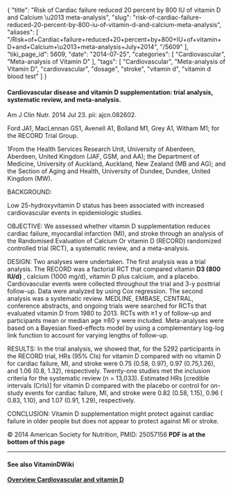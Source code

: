 {
    "title": "Risk of Cardiac failure reduced 20 percent by 800 IU of vitamin D and Calcium \u2013 meta-analysis",
    "slug": "risk-of-cardiac-failure-reduced-20-percent-by-800-iu-of-vitamin-d-and-calcium-meta-analysis",
    "aliases": [
        "/Risk+of+Cardiac+failure+reduced+20+percent+by+800+IU+of+vitamin+D+and+Calcium+\u2013+meta-analysis+July+2014",
        "/5609"
    ],
    "tiki_page_id": 5609,
    "date": "2014-07-25",
    "categories": [
        "Cardiovascular",
        "Meta-analysis of Vitamin D"
    ],
    "tags": [
        "Cardiovascular",
        "Meta-analysis of Vitamin D",
        "cardiovascular",
        "dosage",
        "stroke",
        "vitamin d",
        "vitamin d blood test"
    ]
}


#### Cardiovascular disease and vitamin D supplementation: trial analysis, systematic review, and meta-analysis.

Am J Clin Nutr. 2014 Jul 23. pii: ajcn.082602.

Ford JA1, MacLennan GS1, Avenell A1, Bolland M1, Grey A1, Witham M1; for the RECORD Trial Group.

1From the Health Services Research Unit, University of Aberdeen, Aberdeen, United Kingdom (JAF, GSM, and AA); the Department of Medicine, University of Auckland, Auckland, New Zealand (MB and AG); and the Section of Aging and Health, University of Dundee, Dundee, United Kingdom (MW).

BACKGROUND:

Low 25-hydroxyvitamin D status has been associated with increased cardiovascular events in epidemiologic studies.

OBJECTIVE: We assessed whether vitamin D supplementation reduces cardiac failure, myocardial infarction (MI), and stroke through an analysis of the Randomised Evaluation of Calcium Or vitamin D (RECORD) randomized controlled trial (RCT), a systematic review, and a meta-analysis.

DESIGN: Two analyses were undertaken. The first analysis was a trial analysis. The RECORD was a factorial RCT that compared vitamin  **D3 (800 IU/d)** , calcium (1000 mg/d), vitamin D plus calcium, and a placebo. Cardiovascular events were collected throughout the trial and 3-y posttrial follow-up. Data were analyzed by using Cox regression. The second analysis was a systematic review. MEDLINE, EMBASE, CENTRAL, conference abstracts, and ongoing trials were searched for RCTs that evaluated vitamin D from 1980 to 2013. RCTs with ≥1 y of follow-up and participants mean or median age ≥60 y were included. Meta-analyses were based on a Bayesian fixed-effects model by using a complementary log-log link function to account for varying lengths of follow-up.

RESULTS: In the trial analysis, we showed that, for the 5292 participants in the RECORD trial, HRs (95% CIs) for vitamin D compared with no vitamin D for cardiac failure, MI, and stroke were 0.75 (0.58, 0.97), 0.97 (0.75,1.26), and 1.06 (0.8, 1.32), respectively. Twenty-one studies met the inclusion criteria for the systematic review (n = 13,033). Estimated HRs <span>[credible intervals (CrIs)]</span> for vitamin D compared with the placebo or control for on-study events for cardiac failure, MI, and stroke were 0.82 (0.58, 1.15), 0.96 ( 0.83, 1.10), and 1.07 (0.91, 1.29), respectively.

CONCLUSION: Vitamin D supplementation might protect against cardiac failure in older people but does not appear to protect against MI or stroke.

© 2014 American Society for Nutrition, PMID: 25057156  **PDF is at the bottom of this page** 

---

#### See also VitaminDWiki

 **[Overview Cardiovascular and vitamin D](/posts/overview-cardiovascular-and-vitamin-d)**